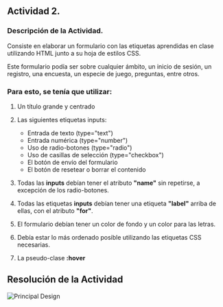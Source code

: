 ## Actividad 2.
### Descripción de la Actividad.

Consiste en elaborar un formulario con las etiquetas aprendidas en clase utilizando HTML junto a su hoja de estilos CSS.

Este formulario podía ser sobre cualquier ámbito, un inicio de sesión, un registro, una encuesta, un especie de juego, preguntas, entre otros.

### Para esto, se tenía que utilizar:

1. Un título grande y centrado

2. Las siguientes etiquetas inputs:
    - Entrada de texto (type="text")
    - Entrada numérica (type="number")
    - Uso de radio-botones (type="radio")
    - Uso de casillas de selección (type="checkbox")
    - El botón de envío del formulario
    - El botón de resetear o borrar el contenido

3. Todas las **inputs** debían tener el atributo **"name"** sin repetirse, a excepción de los radio-botones.

4. Todas las etiquetas **inputs** debían tener una etiqueta **"label"** arriba de ellas, con el atributo **"for"**.

5. El formulario debían tener un color de fondo y un color para las letras.

6. Debía estar lo más ordenado posible utilizando las etiquetas CSS necesarias.

7. La pseudo-clase **:hover**

## Resolución de la Actividad

![Principal Design](https://i.imgur.com/uNjcFYw.png)